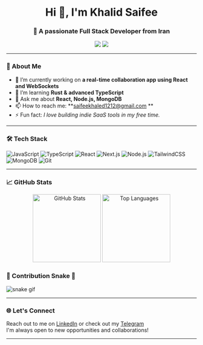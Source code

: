<h1 align="center">Hi 👋, I'm Khalid Saifee</h1>
<h3 align="center">🚀 A passionate Full Stack Developer from Iran</h3>

<p align="center">
  <a href="https://www.linkedin.com/in/khaled-saifee" target="_blank"><img src="https://img.shields.io/badge/LinkedIn-0077B5?style=for-the-badge&logo=linkedin&logoColor=white" /></a>
  <a href="mailto:saifeekhaled1212@gmail.com"><img src="https://img.shields.io/badge/Email-D14836?style=for-the-badge&logo=gmail&logoColor=white" /></a>
</p>

---

### 🧠 About Me

- 🔭 I’m currently working on **a real-time collaboration app using React and WebSockets**
- 🌱 I’m learning **Rust & advanced TypeScript**
- 💬 Ask me about **React, Node.js, MongoDB**
- 📫 How to reach me: **saifeekhaled1212@gmail.com **
- ⚡ Fun fact: *I love building indie SaaS tools in my free time.*

---

### 🛠️ Tech Stack

![JavaScript](https://img.shields.io/badge/-JavaScript-F7DF1E?style=flat&logo=javascript&logoColor=000)
![TypeScript](https://img.shields.io/badge/-TypeScript-3178C6?style=flat&logo=typescript&logoColor=fff)
![React](https://img.shields.io/badge/-React-61DAFB?style=flat&logo=react&logoColor=000)
![Next.js](https://img.shields.io/badge/-Next.js-000?style=flat&logo=nextdotjs)
![Node.js](https://img.shields.io/badge/-Node.js-339933?style=flat&logo=node.js&logoColor=fff)
![TailwindCSS](https://img.shields.io/badge/-TailwindCSS-38B2AC?style=flat&logo=tailwindcss&logoColor=fff)
![MongoDB](https://img.shields.io/badge/-MongoDB-47A248?style=flat&logo=mongodb&logoColor=fff)
![Git](https://img.shields.io/badge/-Git-F05032?style=flat&logo=git&logoColor=fff)

---

### 📈 GitHub Stats

<p align="center">
  <img src="https://github-readme-stats.vercel.app/api?username=your-github-username&show_icons=true&theme=radical" alt="GitHub Stats" height="180" />
  <img src="https://github-readme-stats.vercel.app/api/top-langs/?username=your-github-username&layout=compact&theme=radical" alt="Top Languages" height="180"/>
</p>

### 🧩 Contribution Snake 🐍

![snake gif](https://github.com/johndoe/johndoe/blob/output/github-contribution-grid-snake.svg)

---

### 🌐 Let's Connect

Reach out to me on [LinkedIn](https://www.linkedin.com/in/khaled-saifee) or check out my [Telegram ](https://t.me/kh_12343)  
I'm always open to new opportunities and collaborations!

---
